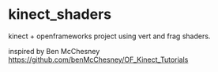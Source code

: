 # kinect_shaders
kinect + openframeworks project using vert and frag shaders.

inspired by Ben McChesney https://github.com/benMcChesney/OF_Kinect_Tutorials
